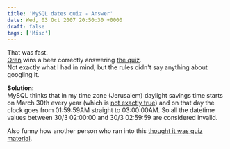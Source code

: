 ```yaml
---
title: 'MySQL dates quiz - Answer'
date: Wed, 03 Oct 2007 20:50:30 +0000
draft: false
tags: ['Misc']
---
```


That was fast.  
[Oren](http://www.lnbogen.com) wins a beer correctly answering [the quiz](http://www.pashabitz.com/PermaLink,guid,5bffe1b0-3de2-4fbd-9ae4-8bc999b1e9dd.aspx).  
Not exactly what I had in mind, but the rules didn't say anything about googling it.  
  
**Solution:**  
MySQL thinks that in my time zone (Jerusalem) daylight savings time starts on March 30th every year (which is [not exactly true](http://en.wikipedia.org/wiki/Daylight_saving_time_around_the_world#Israel)) and on that day the clock goes from 01:59:59AM straight to 03:00:00AM. So all the datetime values between 30/3 02:00:00 and 30/3 02:59:59 are considered invalid.  
  
Also funny how another person who ran into this [thought it was quiz material](http://benjisimon.blogspot.com/2007/08/sql-brain-teaser-why-incorrect-datetime.html).